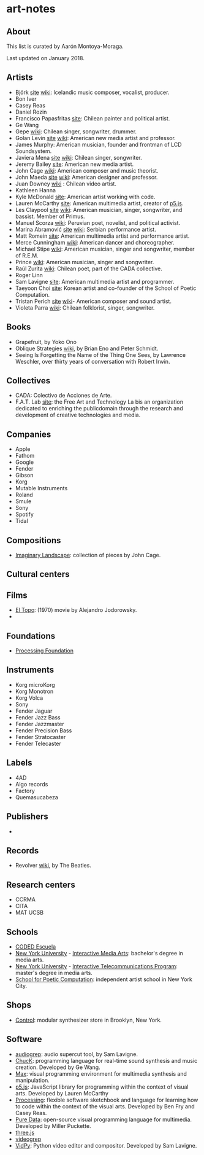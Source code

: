 # art-notes

## About

This list is curated by Aarón Montoya-Moraga.

Last updated on January 2018.

## Artists

* Björk [site](https://bjork.com) [wiki](https://en.wikipedia.org/wiki/Bj%C3%B6rk): Icelandic music composer, vocalist, producer.
* Bon Iver
* Casey Reas
* Daniel Rozin
* Francisco Papasfritas [site](http://www.franciscopapasfritas.com/): Chilean painter and political artist.
* Ge Wang
* Gepe [wiki](https://en.wikipedia.org/wiki/Gepe): Chilean singer, songwriter, drummer.
* Golan Levin [site](http://www.flong.com/) [wiki](https://en.wikipedia.org/wiki/Golan_Levin): American new media artist and professor.
* James Murphy: American musician, founder and frontman of LCD Soundsystem.
* Javiera Mena [site](http://javieramena.com/) [wiki](https://en.wikipedia.org/wiki/Javiera_Mena): Chilean singer, songwriter.
* Jeremy Bailey [site](http://jeremybailey.net/): American new media artist.
* John Cage [wiki](https://en.wikipedia.org/wiki/John_Cage): American composer and music theorist.
* John Maeda [site](https://maedastudio.com/) [wiki](https://en.wikipedia.org/wiki/John_Maeda): American designer and professor.
* Juan Downey [wiki](https://en.wikipedia.org/wiki/Juan_Downey) : Chilean video artist.
* Kathleen Hanna
* Kyle McDonald [site](http://www.kylemcdonald.net/): American artist working with code.
* Lauren McCarthy [site](http://lauren-mccarthy.com/): American multimedia artist, creator of [p5.js](https:s//p5js.org/).
* Les Claypool [site](http://www.lesclaypool.com/) [wiki](https://en.wikipedia.org/wiki/Les_Claypool): American musician, singer, songwriter, and bassist. Member of Primus.
* Manuel Scorza [wiki](https://en.wikipedia.org/wiki/Manuel_Scorza): Peruvian poet, novelist, and political activist.
* Marina Abramović [site]() [wiki](https://en.wikipedia.org/wiki/Marina_Abramovi%C4%87): Serbian performance artist.
* Matt Romein [site](http://matt-romein.com/): American multimedia artist and performance artist.
* Merce Cunningham [wiki](https://en.wikipedia.org/wiki/Merce_Cunningham): American dancer and choreographer.
* Michael Stipe [wiki](https://en.wikipedia.org/wiki/Michael_Stipe): American musician, singer and songwriter, member of R.E.M.
* Prince [wiki](https://en.wikipedia.org/wiki/Prince_(musician)): American musician, singer and songwriter.
* Raúl Zurita [wiki](https://en.wikipedia.org/wiki/Ra%C3%BAl_Zurita): Chilean poet, part of the CADA collective.
* Roger Linn
* Sam Lavigne [site](http://lav.io/): American multimedia artist and programmer.
* Taeyoon Choi [site](http://taeyoonchoi.com/): Korean artist and co-founder of the School of Poetic Computation.
* Tristan Perich [site](http://www.tristanperich.com/) [wiki](https://en.wikipedia.org/wiki/Tristan_Perich)- American composer and sound artist.
* Violeta Parra [wiki](https://en.wikipedia.org/wiki/Violeta_Parra): Chilean folklorist, singer, songwriter.

## Books

* Grapefruit, by Yoko Ono
* Oblique Strategies [wiki](https://en.wikipedia.org/wiki/Oblique_Strategies), by Brian Eno and Peter Schmidt.
* Seeing Is Forgetting the Name of the Thing One Sees, by Lawrence Weschler, over thirty years of conversation with Robert Irwin.

## Collectives

* CADA: Colectivo de Acciones de Arte.
* F.A.T. Lab [site](http://fffff.at/): the Free Art and Technology La bis an organization dedicated to enriching the publicdomain through the research and development of creative technologies and media.

## Companies

* Apple
* Fathom
* Google
* Fender
* Gibson
* Korg
* Mutable Instruments
* Roland
* Smule
* Sony
* Spotify
* Tidal

## Compositions

* [Imaginary Landscape](https://en.wikipedia.org/wiki/Imaginary_Landscape): collection of pieces by John Cage.

## Cultural centers

## Films

* [El Topo](https://en.wikipedia.org/wiki/El_Topo): (1970) movie by Alejandro Jodorowsky.
*

## Foundations

* [Processing Foundation](https://processingfoundation.org/)

## Instruments

* Korg microKorg
* Korg Monotron
* Korg Volca
* Sony
* Fender Jaguar
* Fender Jazz Bass
* Fender Jazzmaster
* Fender Precision Bass
* Fender Stratocaster
* Fender Telecaster


## Labels

* 4AD
* Algo records
* Factory
* Quemasucabeza

## Publishers

*

## Records

* Revolver [wiki](https://en.wikipedia.org/wiki/Revolver_(Beatles_album)), by The Beatles.


## Research centers

* CCRMA
* CITA
* MAT UCSB

## Schools

* [CODED Escuela](http://codedescuela.cl/)
* [New York University](http://www.nyu.edu/) - [Interactive Media Arts](https://tisch.nyu.edu/itp): bachelor's degree in media arts.
* [New York University](http://www.nyu.edu/) - [Interactive Telecommunications Program](https://tisch.nyu.edu/itp): master's degree in media arts.
* [School for Poetic Computation](http://sfpc.io/): independent artist school in New York City.


## Shops

* [Control](https://www.ctrl-mod.com/): modular synthesizer store in Brooklyn, New York.


## Software

* [audiogrep](http://antiboredom.github.io/audiogrep/): audio supercut tool, by Sam Lavigne.
* [ChucK](http://chuck.cs.princeton.edu/): programming language for real-time sound synthesis and music creation. Developed by Ge Wang.
* [Max](https://cycling74.com/): visual programming environment for multimedia synthesis and manipulation.
* [p5.js](https://cycling74.com/): JavaScript library for programming within the context of visual arts. Developed by Lauren McCarthy
* [Processing](https://processing.org/): flexible software sketchbook and language for learning how to code within the context of the visual arts. Developed by Ben Fry and Casey Reas.
* [Pure Data](http://puredata.info/): open-source visual programming language for multimedia. Developed by Miller Puckette.
* [three.js]()
* [videogrep]()
* [VidPy](https://antiboredom.github.io/vidpy/): Python video editor and compositor. Developed by Sam Lavigne.
